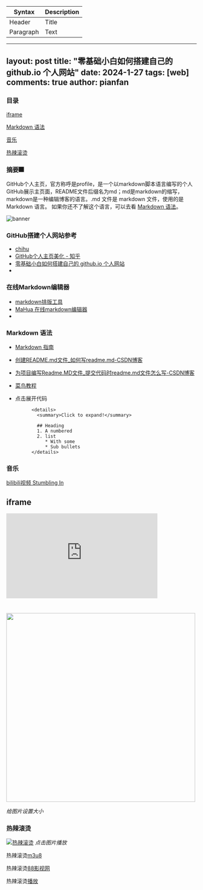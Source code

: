 | Syntax      | Description |
| ----------- | ----------- |
| Header      | Title       |
| Paragraph   | Text        |


---
layout: post
title: "零基础小白如何搭建自己的 github.io 个人网站"
date:   2024-1-27
tags: [web]
comments: true
author: pianfan
---

### 目录

[iframe](#iframe)

[Markdown 语法](#Markdown-语法)

[音乐](#音乐)

[热辣滚烫](#热辣滚烫 )

### 摘要🎆
GitHub个人主页，官方称呼是profile，是一个以markdown脚本语言编写的个人GitHub展示主页面，README文件后缀名为md；md是markdown的缩写，markdown是一种编辑博客的语言。.md 文件是 markdown 文件，使用的是 Markdown 语言。
如果你还不了解这个语言，可以去看 [Markdown 语法](#Markdown-语法)。

![banner](https://user-images.githubusercontent.com/23727056/87433896-78ae9700-c607-11ea-9ca6-9cdbe3f67998.jpg)

### GitHub搭建个人网站参考
- [chihu](https://zhuanlan.zhihu.com/p/548396509)
- [GitHub个人主页美化 - 知乎](https://zhuanlan.zhihu.com/p/452561674)
- [零基础小白如何搭建自己的 github.io 个人网站](https://pianfan.github.io)
- 
### 在线Markdown编辑器
- [markdown排版工具](https://markdown.com.cn/editor/)
- [MaHua 在线markdown编辑器](http://mahua.jser.me/)
- 
### Markdown 语法
- [Markdown 指南](https://www.markdownguide.org/)
- [创建README.md文件_如何写readme.md-CSDN博客](https://blog.csdn.net/zhao_jing_bo/article/details/68063070)
- [为项目编写Readme.MD文件_提交代码时readme.md文件怎么写-CSDN博客](https://blog.csdn.net/baochanghong/article/details/51984862)
- [菜鸟教程](https://www.runoob.com/markdown/md-tutorial.html)
- 点击展开代码

            <details>
              <summary>Click to expand!</summary>
              
              ## Heading
              1. A numbered
              2. list
                 * With some
                 * Sub bullets
            </details>

### 音乐  
[bilibili视频 Stumbling In](https://www.bilibili.com/blackboard/html5mobileplayer.html?aid=756698857&bvid=BV1Ar4y1N71z&cid=297390316&autoPlay=true&danmaku=0)
## iframe
<iframe height=225 width=400 src="https://www.bilibili.com/blackboard/html5mobileplayer.html?aid=756698857&bvid=BV1Ar4y1N71z&cid=297390316&autoPlay=true&danmaku=0" frameborder=0  frameborder="0" border="0" marginwidth="0" marginheight="0" scrolling="no" allowfullscreen="allowfullscreen" mozallowfullscreen="mozallowfullscreen" msallowfullscreen="msallowfullscreen" oallowfullscreen="oallowfullscreen" webkitallowfullscreen="webkitallowfullscreen"></iframe>

#

<img src="https://user-images.githubusercontent.com/23727056/87433896-78ae9700-c607-11ea-9ca6-9cdbe3f67998.jpg" width="500" height="auto">

*给图片设置大小*

### 热辣滚烫  
[![热辣滚烫](https://p2.music.126.net/cuvJ0rksfCvpmQ7EUfewAQ==/109951169336132936.jpg?param=140y140)](https://www.88mv.org/vod-play-id-241896-src-1-num-1.html) 
*点击图片播放*

热辣滚烫[m3u8](https://hnzy.bfvvs.com/play/meppnM6e/index.m3u8)

热辣滚烫[88影视网](https://www.88mv.org/?ref=88ys.cn )              

热辣滚烫[播放](https://zj.jsjinfu.com:8443?url=88ys_9feeOIdVRJWEyQx6fA3y3O209tabinkF6SK9rXglQvSbtspajL%2B7mh0hjgHXny9MYJh5RQlGwY96ph9EsAkZuOvcP73uQGl0Gb79Lw)


